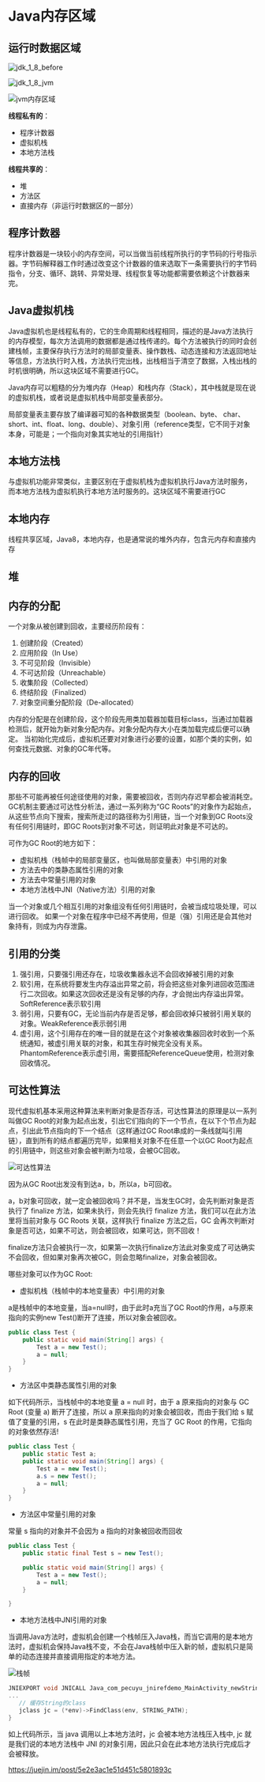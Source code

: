 # Java内存区域

## 运行时数据区域

![jdk_1_8_before](/img/jdk_1_8_before.png)

![jdk_1_8_jvm](/img/jdk_1_8_jvm.png)

![jvm内存区域](/img/jvm内存区域)

**线程私有的**：

- 程序计数器
- 虚拟机栈
- 本地方法栈

**线程共享的**：

- 堆
- 方法区
- 直接内存（非运行时数据区的一部分）

## 程序计数器

程序计数器是一块较小的内存空间，可以当做当前线程所执行的字节码的行号指示器。字节码解释器工作时通过改变这个计数器的值来选取下一条需要执行的字节码指令，分支、循环、跳转、异常处理、线程恢复等功能都需要依赖这个计数器来完。

## Java虚拟机栈

Java虚拟机也是线程私有的，它的生命周期和线程相同，描述的是Java方法执行的内存模型，每次方法调用的数据都是通过栈传递的。每个方法被执行的同时会创建栈帧，主要保存执行方法时的局部变量表、操作数栈、动态连接和方法返回地址等信息，方法执行时入栈，方法执行完出栈，出栈相当于清空了数据，入栈出栈的时机很明确，所以这块区域不需要进行GC。

Java内存可以粗糙的分为堆内存（Heap）和栈内存（Stack），其中栈就是现在说的虚拟机栈，或者说是虚拟机栈中局部变量表部分。

局部变量表主要存放了编译器可知的各种数据类型（boolean、byte、 char、short、int、float、long、double）、对象引用（reference类型，它不同于对象本身，可能是；一个指向对象其实地址的引用指针）

## 本地方法栈

与虚拟机功能非常类似，主要区别在于虚拟机栈为虚拟机执行Java方法时服务，而本地方法栈为虚拟机执行本地方法时服务的。这块区域不需要进行GC

## 本地内存

线程共享区域，Java8，本地内存，也是通常说的堆外内存，包含元内存和直接内存

## 堆

## 内存的分配

一个对象从被创建到回收，主要经历阶段有：

1. 创建阶段（Created）
2. 应用阶段（In Use）
3. 不可见阶段（Invisible）
4. 不可达阶段（Unreachable）
5. 收集阶段（Collected）
6. 终结阶段（Finalized）
7. 对象空间重分配阶段（De-allocated）

内存的分配是在创建阶段，这个阶段先用类加载器加载目标class，当通过加载器检测后，就开始为新对象分配内存。对象分配内存大小在类加载完成后便可以确定。
当初始化完成后，虚拟机还要对对象进行必要的设置，如那个类的实例，如何查找元数据、对象的GC年代等。

## 内存的回收

那些不可能再被任何途径使用的对象，需要被回收，否则内存迟早都会被消耗空。
GC机制主要通过可达性分析法，通过一系列称为“GC Roots”的对象作为起始点，从这些节点向下搜索，搜索所走过的路径称为引用链，当一个对象到GC Roots没有任何引用链时，即GC Roots到对象不可达，则证明此对象是不可达的。

可作为GC Root的地方如下：

- 虚拟机栈（栈帧中的局部变量区，也叫做局部变量表）中引用的对象
- 方法去中的类静态属性引用的对象
- 方法去中常量引用的对象
- 本地方法栈中JNI（Native方法）引用的对象
  
当一个对象或几个相互引用的对象组没有任何引用链时，会被当成垃圾处理，可以进行回收。
如果一个对象在程序中已经不再使用，但是（强）引用还是会其他对象持有，则成为内存泄露。

## 引用的分类

1. 强引用，只要强引用还存在，垃圾收集器永远不会回收掉被引用的对象
2. 软引用，在系统将要发生内存溢出异常之前，将会把这些对象列进回收范围进行二次回收。如果这次回收还是没有足够的内存，才会抛出内存溢出异常。SoftReference表示软引用
3. 弱引用，只要有GC，无论当前内存是否足够，都会回收掉只被弱引用关联的对象。WeakReference表示弱引用
4. 虚引用，这个引用存在的唯一目的就是在这个对象被收集器回收时收到一个系统通知，被虚引用关联的对象，和其生存时候完全没有关系。PhantomReference表示虚引用，需要搭配ReferenceQueue使用，检测对象回收情况。

## 可达性算法

现代虚拟机基本采用这种算法来判断对象是否存活，可达性算法的原理是以一系列叫做GC Root的对象为起点出发，引出它们指向的下一个节点，在以下个节点为起点，引出此节点指向的下一个结点（这样通过GC Root串成的一条线就叫引用链），直到所有的结点都遍历完毕，如果相关对象不在任意一个以GC Root为起点的引用链中，则这些对象会被判断为垃圾，会被GC回收。

![可达性算法](/img/可达性算法)

因为从GC Root出发没有到达a，b，所以a，b可回收。

a，b对象可回收，就一定会被回收吗？并不是，当发生GC时，会先判断对象是否执行了 finalize 方法，如果未执行，则会先执行 finalize 方法，我们可以在此方法里将当前对象与 GC Roots 关联，这样执行 finalize 方法之后，GC 会再次判断对象是否可达，如果不可达，则会被回收，如果可达，则不回收！

finalize方法只会被执行一次，如果第一次执行finalize方法此对象变成了可达确实不会回收，但如果对象再次被GC，则会忽略finalize，对象会被回收。

哪些对象可以作为GC Root:

- 虚拟机栈（栈帧中的本地变量表）中引用的对象

a是栈帧中的本地变量，当a=null时，由于此时a充当了GC Root的作用，a与原来指向的实例new Test()断开了连接，所以对象会被回收。

```java
public class Test {
    public static void main(String[] args) {
        Test a = new Test();
        a = null;
    }
}
```

- 方法区中类静态属性引用的对象

如下代码所示，当栈帧中的本地变量 a = null 时，由于 a 原来指向的对象与 GC Root (变量 a) 断开了连接，所以 a 原来指向的对象会被回收，而由于我们给 s 赋值了变量的引用，s 在此时是类静态属性引用，充当了 GC Root 的作用，它指向的对象依然存活!

```java
public class Test {
    public static Test a;
    public static void main(String[] args) {
        Test a = new Test();
        a.s = new Test();
        a = null;
    }
}
```

- 方法区中常量引用的对象

常量 s 指向的对象并不会因为 a 指向的对象被回收而回收

```java
public class Test {
    public static final Test s = new Test();

    public static void main(String[] args) {
        Test a = new Test();
        a = null;
    }

}
```

- 本地方法栈中JNI引用的对象

当调用Java方法时，虚拟机会创建一个栈帧压入Java栈，而当它调用的是本地方法时，虚拟机会保持Java栈不变，不会在Java栈帧中压入新的帧，虚拟机只是简单的动态连接并直接调用指定的本地方法。

![栈帧](/img/栈帧)

```c
JNIEXPORT void JNICALL Java_com_pecuyu_jnirefdemo_MainActivity_newStringNative(JNIEnv *env, jobject instance，jstring jmsg) {
...
   // 缓存String的class
   jclass jc = (*env)->FindClass(env, STRING_PATH);
}
```

如上代码所示，当 java 调用以上本地方法时，jc 会被本地方法栈压入栈中, jc 就是我们说的本地方法栈中 JNI 的对象引用，因此只会在此本地方法执行完成后才会被释放。

https://juejin.im/post/5e2e3ac1e51d451c5801893c